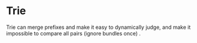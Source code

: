 # Trie

Trie can merge prefixes and make it easy to dynamically judge, and make it impossible to compare all pairs (ignore bundles once) .